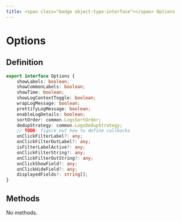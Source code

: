 ```yaml
---
title: <span class="badge object-type-interface"></span> Options
---
```

# <span class="badge object-type-interface"></span> Options

## Definition

```typescript
export interface Options {
	showLabels: boolean;
	showCommonLabels: boolean;
	showTime: boolean;
	showLogContextToggle: boolean;
	wrapLogMessage: boolean;
	prettifyLogMessage: boolean;
	enableLogDetails: boolean;
	sortOrder: common.LogsSortOrder;
	dedupStrategy: common.LogsDedupStrategy;
	// TODO: figure out how to define callbacks
	onClickFilterLabel?: any;
	onClickFilterOutLabel?: any;
	isFilterLabelActive?: any;
	onClickFilterString?: any;
	onClickFilterOutString?: any;
	onClickShowField?: any;
	onClickHideField?: any;
	displayedFields?: string[];
}

```
## Methods

No methods.
